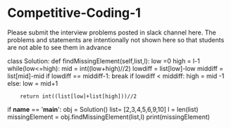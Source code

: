 # Competitive-Coding-1

Please submit the interview problems posted in slack channel here. The problems and statements are intentionally not shown here so that students are not able to see them in advance 


class Solution:
    def findMissingElement(self,list,l):
        low =0
        high = l-1
        while(low<=high):
            mid = int((low+high)//2)
            lowdiff = list[low]-low
            middiff = list[mid]-mid
            if lowdiff == middiff-1:
                break
            if lowdiff < middiff:
                high = mid -1
            else:
                low = mid+1
        
        return int((list[low]+list[high]))//2


if __name__ == '__main__':
    obj = Solution()
    list= [2,3,4,5,6,9,10]
    l =  len(list)
    missingElement = obj.findMissingElement(list,l)
    print(missingElement)


